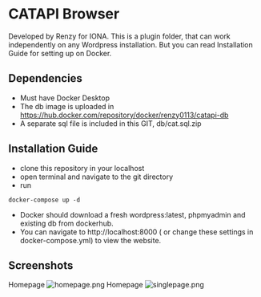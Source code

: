 # CATAPI Browser

Developed by Renzy for IONA.
This is a plugin folder, that can work independently on any Wordpress installation.
But you can read Installation Guide for setting up on Docker.

## Dependencies
* Must have Docker Desktop
* The db image is uploaded in https://hub.docker.com/repository/docker/renzy0113/catapi-db
* A separate sql file is included in this GIT, db/cat.sql.zip

## Installation Guide

* clone this repository in your localhost
* open terminal and navigate to the git directory
* run
```
docker-compose up -d
```
* Docker should download a fresh wordpress:latest, phpmyadmin and existing db from dockerhub.
* You can navigate to http://localhost:8000 ( or change these settings in docker-compose.yml) to view the website.

## Screenshots

Homepage
![homepage.png](https://github.com/[renzyyyyy]/[catAPI]/blob/[master]/images/homepage.png?raw=true)
Homepage
![singlepage.png](https://github.com/[renzyyyyy]/[catAPI]/blob/[master]/images/single-cat.png?raw=true)

